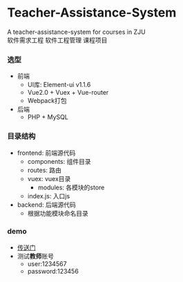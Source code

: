 # Teacher-Assistance-System
A teacher-assistance-system for courses in ZJU  
软件需求工程 软件工程管理 课程项目

### 选型
- 前端
  - UI库: Element-ui v1.1.6
  - Vue2.0 + Vuex + Vue-router
  - Webpack打包
- 后端
  - PHP + MySQL

### 目录结构
- frontend: 前端源代码
  - components: 组件目录
  - routes: 路由
  - vuex: vuex目录
    - modules: 各模块的store
  - index.js: 入口js
- backend: 后端源代码
  - 根据功能模块命名目录
### demo
- [传送门](https://se.zhelishi.cn/app)
- 测试**教师**账号
  - user:1234567
  - password:123456


